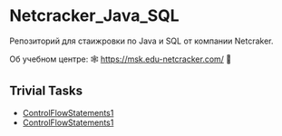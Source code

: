 # Netcracker_Java_SQL
Репозиторий для стаижровки по Java и SQL от компании Netcraker.  

Об учебном центре: 🕸 https://msk.edu-netcracker.com/ 🥜

## Trivial Tasks
- [ControlFlowStatements1](https://github.com/r-vvch/Netcracker_Java_SQL/tree/master/ControlFlowStatements1 "Перейти к расположению")
- [ControlFlowStatements1](https://github.com/r-vvch/Netcracker_Java_SQL/tree/master/ControlFlowStatements2 "Перейти к расположению")